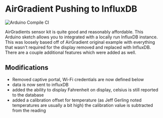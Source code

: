 # AirGradient Pushing to InfluxDB

![Arduino Compile CI](../../actions/workflows/arduino.yaml/badge.svg)

AirGradients sensor kit is quite good and reasonably affordable. This Arduino sketch allows you to integrated with a locally run InfluxDB instance. This was loosely based off of AirGradient original example with everything that wasn't required for the display removed and replaced with InfluxDB. There are a couple additional features which were added as well.

## Modifications

- Removed captive portal, Wi-Fi credentials are now defined below
- data is now sent to influxDB
- added the ability to display Fahrenheit on display, celsius is still reported to the database
- added a calibration offset for temperature (as Jeff Gerling noted temperatures are usually a bit high) the calibration value is subtracted from the reading

